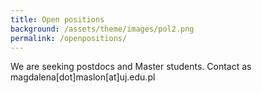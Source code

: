 ```yaml
---
title: Open positions
background: /assets/theme/images/pol2.png
permalink: /openpositions/
---
```


We are seeking postdocs and Master students. Contact as magdalena[dot]maslon[at]uj.edu.pl

